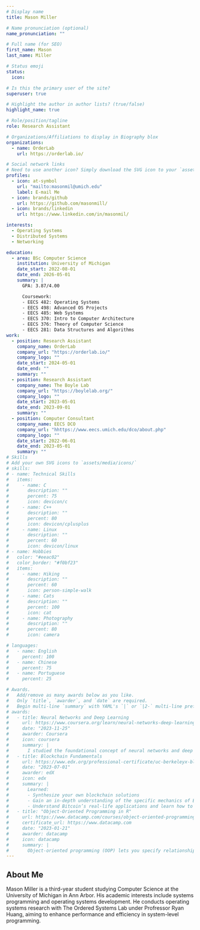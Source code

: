 ```yaml
---
# Display name
title: Mason Miller

# Name pronunciation (optional)
name_pronunciation: ""

# Full name (for SEO)
first_name: Mason
last_name: Miller

# Status emoji
status:
  icon:

# Is this the primary user of the site?
superuser: true

# Highlight the author in author lists? (true/false)
highlight_name: true

# Role/position/tagline
role: Research Assistant

# Organizations/Affiliations to display in Biography blox
organizations:
  - name: OrderLab
    url: https://orderlab.io/

# Social network links
# Need to use another icon? Simply download the SVG icon to your `assets/media/icons/` folder.
profiles:
  - icon: at-symbol
    url: "mailto:masonmil@umich.edu"
    label: E-mail Me
  - icon: brands/github
    url: https://github.com/masonmill/
  - icon: brands/linkedin
    url: https://www.linkedin.com/in/masonmil/

interests:
  - Operating Systems
  - Distributed Systems
  - Networking

education:
  - area: BSc Computer Science
    institution: University of Michigan
    date_start: 2022-08-01
    date_end: 2026-05-01
    summary: |
      GPA: 3.87/4.00

      Coursework:
      - EECS 482: Operating Systems
      - EECS 498: Advanced OS Projects
      - EECS 485: Web Systems
      - EECS 370: Intro to Computer Architecture
      - EECS 376: Theory of Computer Science
      - EECS 281: Data Structures and Algorithms
work:
  - position: Research Assistant
    company_name: OrderLab
    company_url: "https://orderlab.io/"
    company_logo: ""
    date_start: 2024-05-01
    date_end: ""
    summary: ""
  - position: Research Assistant
    company_name: The Boyle Lab
    company_url: "https://boylelab.org/"
    company_logo: ""
    date_start: 2023-05-01
    date_end: 2023-09-01
    summary: ""
  - position: Computer Consultant
    company_name: EECS DCO
    company_url: "hhttps://www.eecs.umich.edu/dco/about.php"
    company_logo: ""
    date_start: 2022-06-01
    date_end: 2023-05-01
    summary: ""
# Skills
# Add your own SVG icons to `assets/media/icons/`
# skills:
# - name: Technical Skills
#   items:
#     - name: C
#       description: ""
#       percent: 75
#       icon: devicon/c
#     - name: C++
#       description: ""
#       percent: 80
#       icon: devicon/cplusplus
#     - name: Linux
#       description: ""
#       percent: 60
#       icon: devicon/linux
# - name: Hobbies
#   color: "#eeac02"
#   color_border: "#f0bf23"
#   items:
#     - name: Hiking
#       description: ""
#       percent: 60
#       icon: person-simple-walk
#     - name: Cats
#       description: ""
#       percent: 100
#       icon: cat
#     - name: Photography
#       description: ""
#       percent: 80
#       icon: camera

# languages:
#   - name: English
#     percent: 100
#   - name: Chinese
#     percent: 75
#   - name: Portuguese
#     percent: 25

# Awards.
#   Add/remove as many awards below as you like.
#   Only `title`, `awarder`, and `date` are required.
#   Begin multi-line `summary` with YAML's `|` or `|2-` multi-line prefix and indent 2 spaces below.
# awards:
#   - title: Neural Networks and Deep Learning
#     url: https://www.coursera.org/learn/neural-networks-deep-learning
#     date: "2023-11-25"
#     awarder: Coursera
#     icon: coursera
#     summary: |
#       I studied the foundational concept of neural networks and deep learning. By the end, I was familiar with the significant technological trends driving the rise of deep learning; build, train, and apply fully connected deep neural networks; implement efficient (vectorized) neural networks; identify key parameters in a neural network’s architecture; and apply deep learning to your own applications.
#   - title: Blockchain Fundamentals
#     url: https://www.edx.org/professional-certificate/uc-berkeleyx-blockchain-fundamentals
#     date: "2023-07-01"
#     awarder: edX
#     icon: edx
#     summary: |
#       Learned:
#       - Synthesize your own blockchain solutions
#       - Gain an in-depth understanding of the specific mechanics of Bitcoin
#       - Understand Bitcoin’s real-life applications and learn how to attack and destroy Bitcoin, Ethereum, smart contracts and Dapps, and alternatives to Bitcoin’s Proof-of-Work consensus algorithm
#   - title: "Object-Oriented Programming in R"
#     url: https://www.datacamp.com/courses/object-oriented-programming-with-s3-and-r6-in-r
#     certificate_url: https://www.datacamp.com
#     date: "2023-01-21"
#     awarder: datacamp
#     icon: datacamp
#     summary: |
#       Object-oriented programming (OOP) lets you specify relationships between functions and the objects that they can act on, helping you manage complexity in your code. This is an intermediate level course, providing an introduction to OOP, using the S3 and R6 systems. S3 is a great day-to-day R programming tool that simplifies some of the functions that you write. R6 is especially useful for industry-specific analyses, working with web APIs, and building GUIs.
---
```


## About Me

Mason Miller is a third-year student studying Computer Science at the University of Michigan in Ann Arbor. His academic interests include systems programming and operating systems development. He conducts operating systems research with The Ordered Systems Lab under Profressor Ryan Huang, aiming to enhance performance and efficiency in system-level programming.
